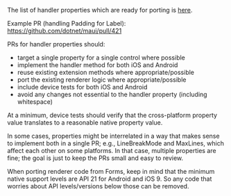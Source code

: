 The list of handler properties which are ready for porting is [here](https://github.com/dotnet/maui/projects/4).

Example PR (handling Padding for Label): https://github.com/dotnet/maui/pull/421

PRs for handler properties should:

- target a single property for a single control where possible
- implement the handler method for both iOS and Android
- reuse existing extension methods where appropriate/possible
- port the existing renderer logic where appropriate/possible
- include device tests for both iOS and Android
- avoid any changes not essential to the handler property (including whitespace)

At a minimum, device tests should verify that the cross-platform property value translates to a reasonable native property value. 

In some cases, properties might be interrelated in a way that makes sense to implement both in a single PR; e.g., LineBreakMode and MaxLines, which affect each other on some platforms. In that case, multiple properties are fine; the goal is just to keep the PRs small and easy to review.

When porting renderer code from Forms, keep in mind that the minimum native support levels are API 21 for Android and iOS 9. So any code that worries about API levels/versions below those can be removed.
